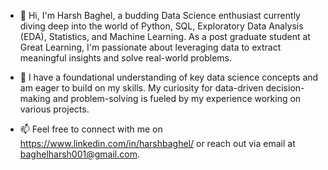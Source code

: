 - 👋 Hi, I'm Harsh Baghel, a budding Data Science enthusiast currently diving deep into the world of Python, SQL, Exploratory Data Analysis (EDA), Statistics, and Machine Learning. As a post graduate student at Great Learning, I'm passionate about leveraging data to extract meaningful insights and solve real-world problems.

- 🚀 I have a foundational understanding of key data science concepts and am eager to build on my skills. My curiosity for data-driven decision-making and problem-solving is fueled by my experience working on various projects.
- 📫 Feel free to connect with me on https://www.linkedin.com/in/harshbaghel/ or reach out via email at baghelharsh001@gmail.com.

<!---
Harsh-Baghel001/Harsh-Baghel001 is a ✨ special ✨ repository because its `README.md` (this file) appears on your GitHub profile.
You can click the Preview link to take a look at your changes.
--->
